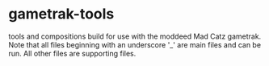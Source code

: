 # gametrak-tools
tools and compositions build for use with the moddeed Mad Catz gametrak.
Note that all files beginning with an underscore '_' are main files and can be run. All other files are supporting files.
